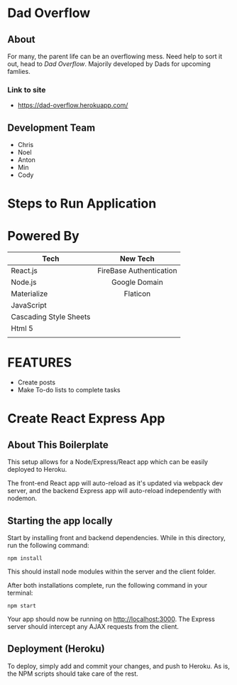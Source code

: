 # Dad Overflow
## About
For many, the parent life can be an overflowing mess. Need help to sort it out, head to *Dad Overflow*. Majorily developed by Dads for upcoming famlies.
### Link to site
 * https://dad-overflow.herokuapp.com/
## Development Team
  * Chris
  * Noel
  * Anton
  * Min
  * Cody

# Steps to Run Application

# Powered By

  | Tech                  |  New Tech               |
  | ----------------------|:-----------------------:|
  | React.js              | FireBase Authentication | 
  | Node.js               | Google Domain           |
  | Materialize           | Flaticon                |
  | JavaScript            |                         |  
  | Cascading Style Sheets|                         |
  | Html 5                |                         |
  |                       |                         |

# FEATURES
 * Create posts
 * Make To-do lists to complete tasks

# Create React Express App

## About This Boilerplate

This setup allows for a Node/Express/React app which can be easily deployed to Heroku.

The front-end React app will auto-reload as it's updated via webpack dev server, and the backend Express app will auto-reload independently with nodemon.

## Starting the app locally

Start by installing front and backend dependencies. While in this directory, run the following command:

```
npm install
```

This should install node modules within the server and the client folder.

After both installations complete, run the following command in your terminal:

```
npm start
```

Your app should now be running on <http://localhost:3000>. The Express server should intercept any AJAX requests from the client.

## Deployment (Heroku)

To deploy, simply add and commit your changes, and push to Heroku. As is, the NPM scripts should take care of the rest.
